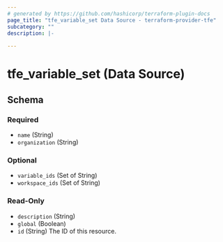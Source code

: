 ```yaml
---
# generated by https://github.com/hashicorp/terraform-plugin-docs
page_title: "tfe_variable_set Data Source - terraform-provider-tfe"
subcategory: ""
description: |-
  
---
```


# tfe_variable_set (Data Source)





<!-- schema generated by tfplugindocs -->
## Schema

### Required

- `name` (String)
- `organization` (String)

### Optional

- `variable_ids` (Set of String)
- `workspace_ids` (Set of String)

### Read-Only

- `description` (String)
- `global` (Boolean)
- `id` (String) The ID of this resource.


